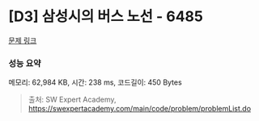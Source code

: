 # [D3] 삼성시의 버스 노선 - 6485 

[문제 링크](https://swexpertacademy.com/main/code/problem/problemDetail.do?contestProbId=AWczm7QaACgDFAWn) 

### 성능 요약

메모리: 62,984 KB, 시간: 238 ms, 코드길이: 450 Bytes



> 출처: SW Expert Academy, https://swexpertacademy.com/main/code/problem/problemList.do